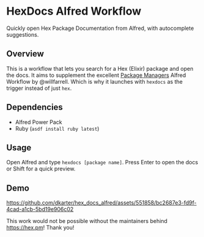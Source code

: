 # HexDocs Alfred Workflow

Quickly open Hex Package Documentation from Alfred, with autocomplete
suggestions.

## Overview
This is a workflow that lets you search for a Hex (Elixir) package and open the
docs. It aims to supplement the excellent [Package Managers](https://github.com/willfarrell/alfred-pkgman-workflow) Alfred Workflow by
@willfarrell. Which is why it launches with `hexdocs` as the trigger instead of
just `hex`.

## Dependencies

- Alfred Power Pack
- Ruby (`asdf install ruby latest`)

## Usage

Open Alfred and type `hexdocs [package name]`. Press Enter to open the docs or
Shift for a quick preview.

## Demo

https://github.com/dkarter/hex_docs_alfred/assets/551858/bc2687e3-fd9f-4cad-a1cb-5bd19e906c02


This work would not be possible without the maintainers behind https://hex.pm! Thank you!

